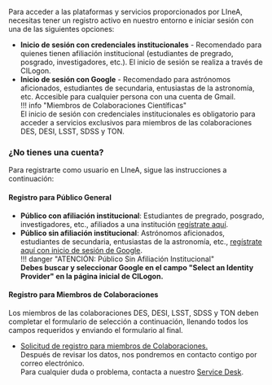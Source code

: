 Para acceder a las plataformas y servicios proporcionados por LIneA, necesitas tener un registro activo en nuestro entorno e iniciar sesión con una de las siguientes opciones:
* **Inicio de sesión con credenciales institucionales** - Recomendado para quienes tienen afiliación institucional (estudiantes de pregrado, posgrado, investigadores, etc.). El inicio de sesión se realiza a través de CILogon.  
* **Inicio de sesión con Google** - Recomendado para astrónomos aficionados, estudiantes de secundaria, entusiastas de la astronomía, etc. Accesible para cualquier persona con una cuenta de Gmail.  
!!! info "Miembros de Colaboraciones Científicas"  
    El inicio de sesión con credenciales institucionales es obligatorio para acceder a servicios exclusivos para miembros de las colaboraciones DES, DESI, LSST, SDSS y TON.  

### ¿No tienes una cuenta?  
Para registrarte como usuario en LIneA, sigue las instrucciones a continuación:  
#### Registro para Público General  
- **Público con afiliación institucional**: Estudiantes de pregrado, posgrado, investigadores, etc., afiliados a una institución [regístrate aquí](https://register.linea.org.br/registry/co_petitions/start/coef:155).  
- **Público sin afiliación institucional**: Astrónomos aficionados, estudiantes de secundaria, entusiastas de la astronomía, etc., [regístrate aquí con inicio de sesión de Google](https://register.linea.org.br/registry/co_petitions/start/coef:155). <br>
!!! danger "ATENCIÓN: Público Sin Afiliación Institucional"  
    **Debes buscar y seleccionar Google en el campo "Select an Identity Provider" en la página inicial de CILogon.**  

#### Registro para Miembros de Colaboraciones  
Los miembros de las colaboraciones DES, DESI, LSST, SDSS y TON deben completar el formulario de selección a continuación, llenando todos los campos requeridos y enviando el formulario al final.  
- [Solicitud de registro para miembros de Colaboraciones.](https://docs.google.com/forms/d/e/1FAIpQLScQuUTV7Wc-C10gWNcznorbW5mOQlGkFAXUikd0R7JzsdgSfQ/viewform)  
Después de revisar los datos, nos pondremos en contacto contigo por correo electrónico.  
Para cualquier duda o problema, contacta a nuestro [Service Desk](https://docs.linea.org.br/suporte.html).  
